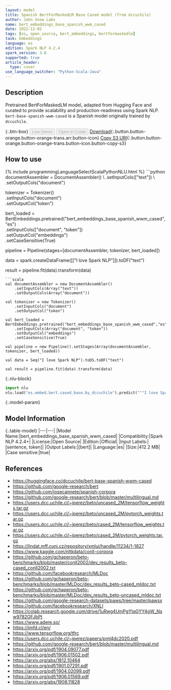 ```yaml
---
layout: model
title: Spanish BertForMaskedLM Base Cased model (from dccuchile)
author: John Snow Labs
name: bert_embeddings_base_spanish_wwm_cased
date: 2022-12-02
tags: [es, open_source, bert_embeddings, bertformaskedlm]
task: Embeddings
language: es
edition: Spark NLP 4.2.4
spark_version: 3.0
supported: true
article_header:
  type: cover
use_language_switcher: "Python-Scala-Java"
---
```


## Description

Pretrained BertForMaskedLM model, adapted from Hugging Face and curated to provide scalability and production-readiness using Spark NLP. `bert-base-spanish-wwm-cased` is a Spanish model originally trained by `dccuchile`.

{:.btn-box}
<button class="button button-orange" disabled>Live Demo</button>
<button class="button button-orange" disabled>Open in Colab</button>
[Download](https://s3.amazonaws.com/auxdata.johnsnowlabs.com/public/models/bert_embeddings_base_spanish_wwm_cased_es_4.2.4_3.0_1670018860888.zip){:.button.button-orange.button-orange-trans.arr.button-icon}
[Copy S3 URI](s3://auxdata.johnsnowlabs.com/public/models/bert_embeddings_base_spanish_wwm_cased_es_4.2.4_3.0_1670018860888.zip){:.button.button-orange.button-orange-trans.button-icon.button-copy-s3}

## How to use



<div class="tabs-box" markdown="1">
{% include programmingLanguageSelectScalaPythonNLU.html %}
```python
documentAssembler = DocumentAssembler() \
    .setInputCols(["text"]) \
    .setOutputCols("document")

tokenizer = Tokenizer() \
    .setInputCols("document") \
    .setOutputCol("token")

bert_loaded = BertEmbeddings.pretrained("bert_embeddings_base_spanish_wwm_cased","es") \
    .setInputCols(["document", "token"]) \
    .setOutputCol("embeddings") \
    .setCaseSensitive(True)
    
pipeline = Pipeline(stages=[documentAssembler, tokenizer, bert_loaded])

data = spark.createDataFrame([["I love Spark NLP"]]).toDF("text")

result = pipeline.fit(data).transform(data)
```
```scala
val documentAssembler = new DocumentAssembler() 
    .setInputCols(Array("text")) 
    .setOutputCols(Array("document"))
      
val tokenizer = new Tokenizer()
    .setInputCols("document")
    .setOutputCol("token")
 
val bert_loaded = BertEmbeddings.pretrained("bert_embeddings_base_spanish_wwm_cased","es") 
    .setInputCols(Array("document", "token"))
    .setOutputCol("embeddings")
    .setCaseSensitive(True)    
   
val pipeline = new Pipeline().setStages(Array(documentAssembler, tokenizer, bert_loaded))

val data = Seq("I love Spark NLP").toDS.toDF("text")

val result = pipeline.fit(data).transform(data)
```


{:.nlu-block}
```python
import nlu
nlu.load("es.embed.bert.cased_base.by_dccuchile").predict("""I love Spark NLP""")
```

</div>

{:.model-param}
## Model Information

{:.table-model}
|---|---|
|Model Name:|bert_embeddings_base_spanish_wwm_cased|
|Compatibility:|Spark NLP 4.2.4+|
|License:|Open Source|
|Edition:|Official|
|Input Labels:|[sentence, token]|
|Output Labels:|[bert]|
|Language:|es|
|Size:|412.2 MB|
|Case sensitive:|true|

## References

- https://huggingface.co/dccuchile/bert-base-spanish-wwm-cased
- https://github.com/google-research/bert
- https://github.com/josecannete/spanish-corpora
- https://github.com/google-research/bert/blob/master/multilingual.md
- https://users.dcc.uchile.cl/~jperez/beto/uncased_2M/tensorflow_weights.tar.gz
- https://users.dcc.uchile.cl/~jperez/beto/uncased_2M/pytorch_weights.tar.gz
- https://users.dcc.uchile.cl/~jperez/beto/cased_2M/tensorflow_weights.tar.gz
- https://users.dcc.uchile.cl/~jperez/beto/cased_2M/pytorch_weights.tar.gz
- https://lindat.mff.cuni.cz/repository/xmlui/handle/11234/1-1827
- https://www.kaggle.com/nltkdata/conll-corpora
- https://github.com/gchaperon/beto-benchmarks/blob/master/conll2002/dev_results_beto-cased_conll2002.txt
- https://github.com/facebookresearch/MLDoc
- https://github.com/gchaperon/beto-benchmarks/blob/master/MLDoc/dev_results_beto-cased_mldoc.txt
- https://github.com/gchaperon/beto-benchmarks/blob/master/MLDoc/dev_results_beto-uncased_mldoc.txt
- https://github.com/google-research-datasets/paws/tree/master/pawsx
- https://github.com/facebookresearch/XNLI
- https://colab.research.google.com/drive/1uRwg4UmPgYIqGYY4gW_Nsw9782GFJbPt
- https://www.adere.so/
- https://imfd.cl/en/
- https://www.tensorflow.org/tfrc
- https://users.dcc.uchile.cl/~jperez/papers/pml4dc2020.pdf
- https://github.com/google-research/bert/blob/master/multilingual.md
- https://arxiv.org/pdf/1904.09077.pdf
- https://arxiv.org/pdf/1906.01502.pdf
- https://arxiv.org/abs/1812.10464
- https://arxiv.org/pdf/1901.07291.pdf
- https://arxiv.org/pdf/1904.02099.pdf
- https://arxiv.org/pdf/1906.01569.pdf
- https://arxiv.org/abs/1908.11828